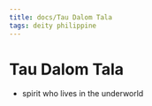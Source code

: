 ```yaml
---
title: docs/Tau Dalom Tala
tags: deity philippine
---
```


# Tau Dalom Tala
- spirit who lives in the underworld